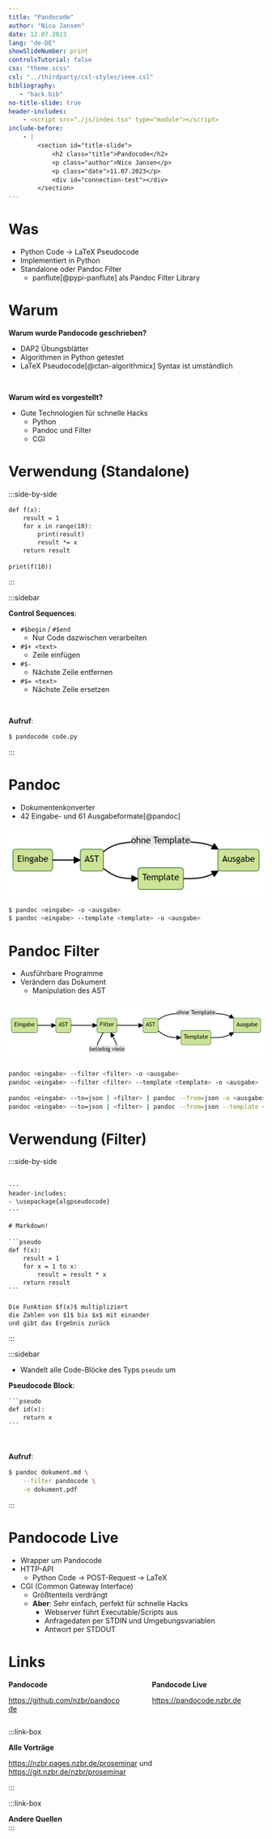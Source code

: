 ```yaml
---
title: "Pandocode"
author: "Nico Jansen"
date: 12.07.2023
lang: "de-DE"
showSlideNumber: print
controlsTutorial: false
css: "theme.scss"
csl: "../thirdparty/csl-styles/ieee.csl"
bibliography:
   - "hack.bib"
no-title-slide: true
header-includes:
    - <script src="./js/index.tsx" type="module"></script>
include-before:
    - |
        <section id="title-slide">
            <h2 class="title">Pandocode</h2>
            <p class="author">Nico Jansen</p>
            <p class="date">11.07.2023</p>
            <div id="connection-test"></div>
        </section>
---
```


# Was

- Python Code $\to$ LaTeX Pseudocode
- Implementiert in Python
- Standalone oder Pandoc Filter
  - panflute[@pypi-panflute] als Pandoc Filter Library

# Warum

**Warum wurde Pandocode geschrieben?**

- DAP2 Übungsblätter
- Algorithmen in Python getestet
- LaTeX Pseudocode[@ctan-algorithmicx] Syntax ist umständlich

<br/>

**Warum wird es vorgestellt?**

- Gute Technologien für schnelle Hacks
  - Python
  - Pandoc und Filter
  - CGI

# Verwendung (Standalone)

:::side-by-side
```{.editor #standalone-editor}
def f(x):
    result = 1
    for x in range(10):
        print(result)
        result *= x
    return result

print(f(10))
```
<div class="output" for="standalone-editor" type="code"></div>
:::

:::sidebar

**Control Sequences**:

- `#$begin` / `#$end`
    - Nur Code dazwischen verarbeiten
- `#$+ <text>`
    - Zeile einfügen
- `#$-`
    - Nächste Zeile entfernen
- `#$= <text>`
    - Nächste Zeile ersetzen

<br/>

**Aufruf**:

```sh
$ pandocode code.py
```
:::

# Pandoc

- Dokumentenkonverter
- 42 Eingabe- und 61 Ausgabeformate[@pandoc]

![](./diagram-pandoc.png?as=avif)

```sh
$ pandoc <eingabe> -o <ausgabe>
$ pandoc <eingabe> --template <template> -o <ausgabe>
```

# Pandoc Filter

- Ausführbare Programme
- Verändern das Dokument
  - Manipulation des AST

![](./diagram-filters.png?as=avif)

```sh
pandoc <eingabe> --filter <filter> -o <ausgabe>
pandoc <eingabe> --filter <filter> --template <template> -o <ausgabe>
```

```sh
pandoc <eingabe> --to=json | <filter> | pandoc --from=json -o <ausgabe>
pandoc <eingabe> --to=json | <filter> | pandoc --from=json --template <template> -o <ausgabe>
```

# Verwendung (Filter)

:::side-by-side
<pre class="editor" id="filter-editor"><code>
---
header-includes:
- \usepackage{algpseudocode}
---

# Markdown!

```pseudo 
def f(x):
    result = 1
    for x = 1 to x:
        result = result * x
    return result
```

Die Funktion $f(x)$ multipliziert
die Zahlen von $1$ bix $x$ mit einander
und gibt das Ergebnis zurück
</code></pre>
<div class="output" for="filter-editor" type="mdrender"></div>
:::

:::sidebar

- Wandelt alle Code-Blöcke des Typs `pseudo` um

**Pseudocode Block**:

    ```pseudo 
    def id(x):
        return x
    ```

<br/>

**Aufruf**:

```sh
$ pandoc dokument.md \
    --filter pandocode \
    -o dokument.pdf
```
:::

# Pandocode Live

- Wrapper um Pandocode
- HTTP-API
  - Python Code $\to$ POST-Request $\to$ LaTeX
- CGI (Common Gateway Interface)
  - Größtenteils verdrängt
  - **Aber**: Sehr einfach, perfekt für schnelle Hacks
    - Webserver führt Executable/Scripts aus
    - Anfragedaten per STDIN und Umgebungsvariablen
    - Antwort per STDOUT

# Links

<div style="display: flex; justify-content: space-between">
<div class="link-box" style="margin: 0; width: calc(50% - 2.25em)">
<div class="text">
<strong>Pandocode</strong>

<a href="https://github/nzbr/pandocode">https://github.com/nzbr/pandocode</a>
</div>
</div>

<div class="link-box" style="margin: 0; width: calc(50% - 2.25em)">
<div class="text">
<strong>Pandocode Live</strong>

<a href="https://pandocode.nzbr.de">https://pandocode.nzbr.de</a>
</div>
</div>
</div>

:::link-box
<div class="text">
<strong>Alle Vorträge</strong>

<a href="https://nzbr.pages.nzbr.de/proseminar">https://nzbr.pages.nzbr.de/proseminar</a>
und
<a href="https://git.nzbr.de/nzbr/proseminar">https://git.nzbr.de/nzbr/proseminar</a>
</div>
:::

:::link-box
<div class="text">
<strong>Andere Quellen</strong>

<div id="refs"></div>
</div>
:::
